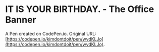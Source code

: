 # IT IS YOUR BIRTHDAY. - The Office Banner

A Pen created on CodePen.io. Original URL: [https://codepen.io/kimdontdoit/pen/wvdKLJo](https://codepen.io/kimdontdoit/pen/wvdKLJo).


